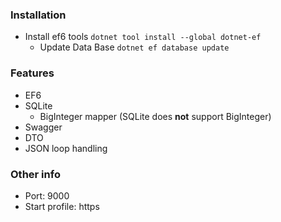 ### Installation

- Install ef6 tools `dotnet tool install --global dotnet-ef`
    - Update Data Base `dotnet ef database update`


### Features
- EF6
- SQLite
  - BigInteger mapper (SQLite does **not** support BigInteger)
- Swagger
- DTO
- JSON loop handling

### Other info
- Port: 9000
- Start profile: https
